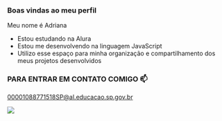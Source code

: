 ### Boas vindas ao meu perfil 

Meu nome é Adriana 

- Estou estudando na Alura
- Estou me desenvolvendo na linguagem JavaScript
- Utilizo esse espaço para minha organização e compartilhamento dos meus projetos desenvolvidos 

### PARA ENTRAR EM CONTATO COMIGO 📫

00001088771518SP@al.educacao.sp.gov.br



![](https://media1.tenor.com/m/LJ3JNWFzFYMAAAAd/cute-bunny-carrot-animated.gif)
